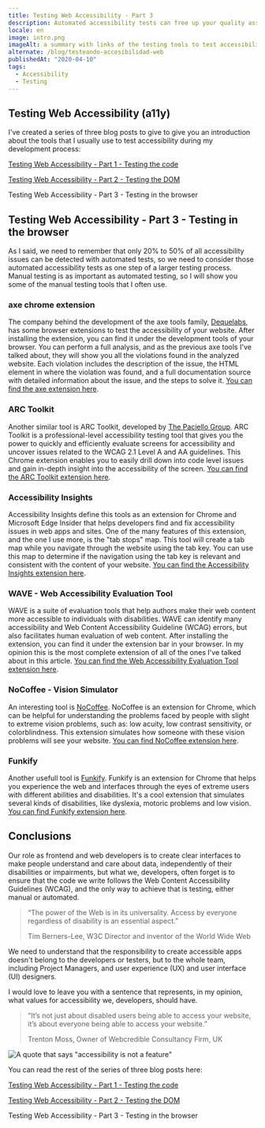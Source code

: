 ```yaml
---
title: Testing Web Accessibility - Part 3
description: Automated accessibility tests can free up your quality assurance (QA) team from manual testing every part of your application, but they can’t automatically make your site accessible. Only 20% to 50% of all accessibility issues can be detected with automated tests, so we need to consider those automated accessibility tests as one step of a larger testing process.
locale: en
image: intro.png
imageAlt: a summary with links of the testing tools to test accessibility during the development
alternate: /blog/testeando-accesibilidad-web
publishedAt: "2020-04-10"
tags:
  - Accessibility
  - Testing
---
```


## Testing Web Accessibility (a11y)

I've created a series of three blog posts to give to give you an introduction about the tools that I usually use to test accessibility during my development process:

[Testing Web Accessibility - Part 1 - Testing the code](/blog/testing-web-accessibility-part-1)

[Testing Web Accessibility - Part 2 - Testing the DOM](/blog/testing-web-accessibility-part-2)

Testing Web Accessibility - Part 3 - Testing in the browser

## Testing Web Accessibility - Part 3 - Testing in the browser

As I said, we need to remember that only 20% to 50% of all accessibility issues can be detected with automated tests,
so we need to consider those automated accessibility tests as one step of a larger testing process.
Manual testing is as important as automated testing, so I will show you some of the manual testing tools that I often use.

### axe chrome extension

The company behind the development of the axe tools family, [Dequelabs](https://www.deque.com/axe/), has some browser extensions to test the accessibility of your website.
After installing the extension, you can find it under the development tools of your browser.
You can perform a full analysis, and as the previous axe tools I've talked about, they will show you all the violations found in the analyzed website.
Each violation includes the description of the issue, the HTML element in where the violation was found, and a full documentation source with detailed information about the issue, and the steps to solve it.
[You can find the axe extension here](https://www.deque.com/axe/axe-for-web/).

### ARC Toolkit

Another similar tool is ARC Toolkit, developed by [The Paciello Group](https://www.paciellogroup.com/).
ARC Toolkit is a professional-level accessibility testing tool that gives you the power to quickly and efficiently evaluate screens for accessibility and uncover issues related to the WCAG 2.1 Level A and AA guidelines.
This Chrome extension enables you to easily drill down into code level issues and gain in-depth insight into the accessibility of the screen.
[You can find the ARC Toolkit extension here](https://www.paciellogroup.com/toolkit/).

### Accessibility Insights

Accessibility Insights define this tools as an extension for Chrome and Microsoft Edge Insider that helps developers find and fix accessibility issues in web apps and sites.
One of the many features of this extension, and the one I use more, is the "tab stops" map. This tool will create a tab map while you navigate through the website using the tab key.
You can use this map to determine if the navigation using the tab key is relevant and consistent with the content of your website.
[You can find the Accessibility Insights extension here](https://accessibilityinsights.io/docs/en/web/overview).

### WAVE - Web Accessibility Evaluation Tool

WAVE is a suite of evaluation tools that help authors make their web content more accessible to individuals with disabilities.
WAVE can identify many accessibility and Web Content Accessibility Guideline (WCAG) errors, but also facilitates human evaluation of web content.
After installing the extension, you can find it under the extension bar in your browser.
In my opinion this is the most complete extension of all of the ones I've talked about in this article.
[You can find the Web Accessibility Evaluation Tool extension here](https://wave.webaim.org/extension/).

### NoCoffee - Vision Simulator

An interesting tool is [NoCoffee](https://accessgarage.wordpress.com/).
NoCoffee is an extension for Chrome, which can be helpful for understanding the problems faced by people with slight to extreme vision problems, such as: low acuity, low contrast sensitivity, or colorblindness.
This extension simulates how someone with these vision problems will see your website.
[You can find NoCoffee extension here](https://accessgarage.wordpress.com/).

### Funkify

Another usefull tool is [Funkify](https://www.funkify.org).
Funkify is an extension for Chrome that helps you experience the web and interfaces through the eyes of extreme users with different abilities and disabilities.
It's a cool extension that simulates several kinds of disabilities, like dyslexia, motoric problems and low vision.
[You can find Funkify extension here](https://www.funkify.org).

## Conclusions

Our role as frontend and web developers is to create clear interfaces to make people understand and care about data, independently of their disabilities or impairments,
but what we, developers, often forget is to ensure that the code we write follows the Web Content Accessibility Guidelines (WCAG), and the only way to achieve that is testing, either manual or automated.

> “The power of the Web is in its universality. Access by everyone regardless of disability is an essential aspect.”
>
> Tim Berners-Lee, W3C Director and inventor of the World Wide Web

We need to understand that the responsibility to create accessible apps doesn't belong to the developers or testers, but to the whole team, including Project Managers, and user experience (UX) and user interface (UI) designers.

I would love to leave you with a sentence that represents, in my opinion, what values for accessibility we, developers, should have.

> “It’s not just about disabled users being able to access your website, it’s about everyone being able to access your website.”
>
> Trenton Moss, Owner of Webcredible Consultancy Firm, UK

![A quote that says "accessibility is not a feature"](/images/blog/testing-web-accessibility-part-3/a11y-is-not-a-feature.jpeg)

You can read the rest of the series of three blog posts here:

[Testing Web Accessibility - Part 1 - Testing the code](/testing-web-accessibility-part-1)

[Testing Web Accessibility - Part 2 - Testing the DOM](/testing-web-accessibility-part-2)

Testing Web Accessibility - Part 3 - Testing in the browser
